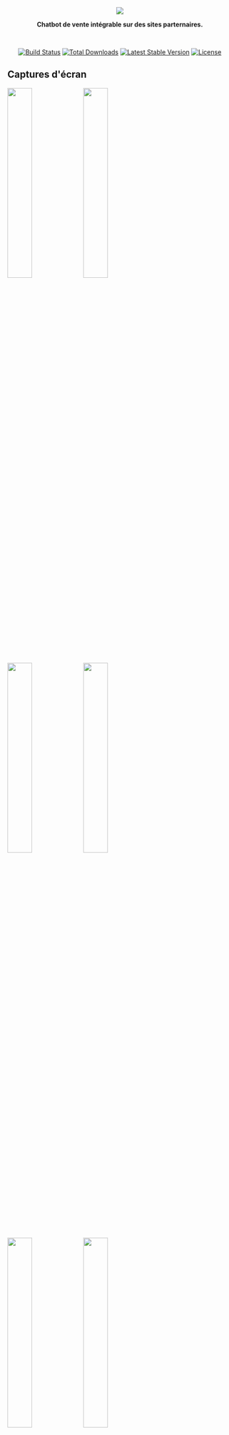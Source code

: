 <p align="center"><a href="https://laravel.com" target="_blank"><img src="https://github.com/mathlan/sneakme/assets/79312930/875e162c-8dbb-4ed6-8f10-cfe14cde5238"/></a></p>
<p align="center"><b>Chatbot de vente intégrable sur des sites parternaires.</b></p>
</br>
<p align="center">
<a href="https://github.com/laravel/framework/actions"><img src="https://github.com/laravel/framework/workflows/tests/badge.svg" alt="Build Status"></a>
<a href="https://packagist.org/packages/laravel/framework"><img src="https://img.shields.io/packagist/dt/laravel/framework" alt="Total Downloads"></a>
<a href="https://packagist.org/packages/laravel/framework"><img src="https://img.shields.io/packagist/v/laravel/framework" alt="Latest Stable Version"></a>
<a href="https://packagist.org/packages/laravel/framework"><img src="https://img.shields.io/packagist/l/laravel/framework" alt="License"></a>
</p>

## Captures d'écran

<img src="https://github.com/mathlan/sneakme/assets/79312930/2964b25f-bdec-45e2-922b-6633bd2e045e" width="33%"/>
<img src="https://github.com/mathlan/sneakme/assets/79312930/57020c3c-fe80-4eea-ba74-5113d9ae9e38" width="33%"/>
<img src="https://github.com/mathlan/sneakme/assets/79312930/aacdb6c6-a6d2-4e1f-825d-2c52a8afca1e" width="33%"/>
<img src="https://github.com/mathlan/sneakme/assets/79312930/59cb7b8c-e516-423a-a162-a384efa0fc9e" width="33%"/>
<img src="https://github.com/mathlan/sneakme/assets/79312930/6c972c60-0235-4475-8aee-52d89b17da3e" width="33%"/>
<img src="https://github.com/mathlan/sneakme/assets/79312930/447f5024-b564-4eed-9ca8-66ca74461dc8" width="33%"/>

## Framework

<p align="center"><a href="https://laravel.com" target="_blank"><img src="https://raw.githubusercontent.com/laravel/art/master/logo-lockup/5%20SVG/2%20CMYK/1%20Full%20Color/laravel-logolockup-cmyk-red.svg" width="400" alt="Laravel Logo"></a></p>

## Fonctionnalités

- Portable sur des sites existants
- Algorythme (API) de traitement des mots-clés
- Dashboard administrateur (stocks, commandes, produits, utilisateurs ...)
- Connexion utilisateur sécurisée (fonctions de Breeze)
- Catalogues de marques et de produits consultables et cliquables
- Réponses à ID unique (pas de risque de doublon)
- Processus complet de commande disponible
- Choix de la marque, du modèle, de la taille, de la couleur et de la quantité du produit
- Disparition des bulles de choix après décision de l'utilisateur
- Panier consultable à tout moment
- Son et scroll automatique vers le bas à chaque réponse
